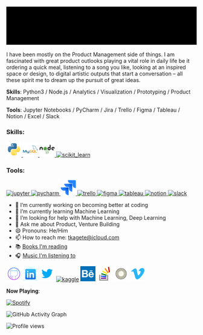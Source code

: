 ![My interests lie mostly in Product](https://github.com/Technically-Tony/Technically-Tony/blob/e0956a2b40a87ea0f138541b6b7b2dc9af7a6c69/intro.gif)

I have been mostly on the Product Management side of things. I am fascinated with great product outlooks playing a vital role in daily life be it ordering a quick meal, listening to a song you like, looking at an inspired space or design, to digital artistic outputs that start a conversation – all these spirit me to dream up the pursuit of great ideas. 

**Skills**: Python3 / Node.js / Analytics / Visualization / Prototyping / Product Management

**Tools**: Jupyter Notebooks / PyCharm / Jira / Trello / Figma / Tableau / Notion / Excel / Slack

<h3 align="left">Skills:</h3>
<p align="left"> <a href="https://www.python.org" target="_blank"> <img src="https://raw.githubusercontent.com/devicons/devicon/master/icons/python/python-original.svg" alt="python" width="40" height="40"/> </a> 
  <a href="https://www.mysql.com/" target="_blank"> <img src="https://raw.githubusercontent.com/devicons/devicon/master/icons/mysql/mysql-original-wordmark.svg" alt="mysql" width="40" height="40"/> 
  </a> <a href="https://nodejs.org" target="_blank"> <img src="https://raw.githubusercontent.com/devicons/devicon/master/icons/nodejs/nodejs-original-wordmark.svg" alt="nodejs" width="40" height="40"/> </a> 
  <a href="https://scikit-learn.org/" target="_blank"> <img src="https://upload.wikimedia.org/wikipedia/commons/0/05/Scikit_learn_logo_small.svg" alt="scikit_learn" width="40" height="40"/> </a> </p>
  
  
  <h3 align="left">Tools:</h3>
<p align="left"> <a href="https://www.jupyter.org/" target="_blank"> <img src="https://upload.wikimedia.org/wikipedia/commons/3/38/Jupyter_logo.svg" alt="jupyter" width="40" height="40"/> </a> 
  <a href="https://www.jetbrains.com/pycharm/" target="_blank"> <img src="https://upload.wikimedia.org/wikipedia/commons/3/38/Jupyter_logo.svg" alt="pycharm" width="40" height="40"/> 
  </a> <a href="https://www.atlassian.com/software/jira" target="_blank"> <img src="jira-seeklogo.com.svg" alt="jira" width="40" height="40"/> </a> 
  <a href="https://trello.com/" target="_blank"> <img src="https://simpleicons.org/icons/trello.svg" alt="trello" width="40" height="40"/> 
  </a> <a href="https://www.figma.com/" target="_blank"> <img src="https://simpleicons.org/icons/figma.svg" alt="figma" width="40" height="40"/> </a>
  <a href="https://tableau.com/" target="_blank"> <img src="https://simpleicons.org/icons/tableau.svg" alt="tableau" width="40" height="40"/> 
  </a> <a href="https://www.notion.com/" target="_blank"> <img src="https://simpleicons.org/icons/notion.svg" alt="notion" width="40" height="40"/> </a>
  </a> <a href="https://www.slack.com/" target="_blank"> <img src="https://simpleicons.org/icons/slack.svg" alt="slack" width="40" height="40"/> </a> </p>
  
  
  

- 🔭 I’m currently working on becoming better at coding 
- 🌱 I’m currently learning Machine Learning 
- 🤔 I’m looking for help with Machine Learning, Deep Learning 
- 💬 Ask me about Product, Venture Building
- 😄 Pronouns: He/Him 
- 📫 How to reach me: tkagete@icloud.com 
- 📚 [Books I'm reading](https://www.notion.so/technicallytony/TK-s-books-8fa76125be694a04b59cf0eafe6f6327)
- 🎧 [Music I'm listening to](https://open.spotify.com/playlist/6VixOZz7vkQca7ZNBPwe2u)


[<img src='icons8-github.svg' alt='github' height='40'>](https://github.com/technically-tony)    [<img src='icons8-linkedin.svg' alt='linkedin' height='40'>](https://www.linkedin.com/in/tonykagete/)  [<img src='icons8-twitter.svg' alt='twitter' height='40'>](https://twitter.com/technicallytony)  [<img 
src='https://cdn.jsdelivr.net/npm/simple-icons@3.0.1/icons/kaggle.svg' alt='kaggle' height='40'>](https://kaggle.com/technicallytony)  [<img
src='behance.svg' alt='behance' height='40'>](https://behance.net/technically_tony)  [<img
src='stackoverflow.svg' alt='stackoverflow' height='40'>](https://stackoverflow.com/users/technically-tony)  [<img src='icons8-vsco.svg' alt='vsco' height='40'>](https://vsco.co/technicallytony/gallery)  [<img src='icons8-vimeo.svg' alt='vimeo' height='40'>](https://vimeo.com/129008796)  

**Now Playing**:

[![Spotify](https://now-playing-technically-tony.vercel.app/api/spotify)](https://open.spotify.com/user/316ynimwepp7athpqi6d3l3a54ey)


![GitHub Activity Graph](https://activity-graph.herokuapp.com/graph?username=Technically-Tony)  

![Profile views](https://gpvc.arturio.dev/Technically-Tony)  
